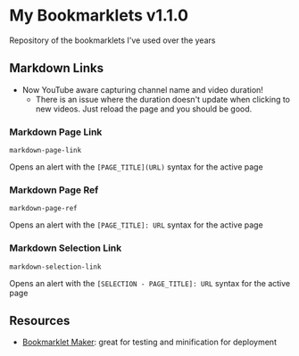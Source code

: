 My Bookmarklets v1.1.0
======================

Repository of the bookmarklets I've used over the years


Markdown Links
--------------

* Now YouTube aware capturing channel name and video duration!
	* There is an issue where the duration doesn't update when clicking to new videos. Just reload the page and you should be good.


### Markdown Page Link

`markdown-page-link`

Opens an alert with the `[PAGE_TITLE](URL)` syntax for the active page


### Markdown Page Ref

`markdown-page-ref`

Opens an alert with the `[PAGE_TITLE]: URL` syntax for the active page


### Markdown Selection Link

`markdown-selection-link`

Opens an alert with the `[SELECTION - PAGE_TITLE]: URL` syntax for the active page


Resources
---------

* [Bookmarklet Maker][]: great for testing and minification for deployment



[Bookmarklet Maker]: https://caiorss.github.io/bookmarklet-maker/

